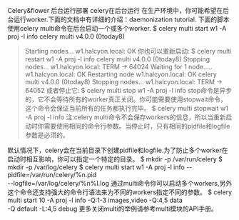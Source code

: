 Celery&flower 后台运行部署
celery在后台运行
在生产环境中，你可能希望在后台运行worker.下面的文档中有详细的介绍：daemonization tutorial.
下面的脚本使用celery multi命令在后台启动一个或多个worker.
$ celery multi start w1 -A proj -l info 
celery multi v4.0.0 (0today8)
> Starting nodes...
> w1.halcyon.local: OK
> 你也可以重新启动:
> $ celery multi restart w1 -A proj -l info
> celery multi v4.0.0 (0today8)
> Stopping nodes...
> w1.halcyon.local: TERM -> 64024
> Waiting for 1 node.....
> w1.halcyon.local: OK
> Restarting node w1.halcyon.local: OK
> celery multi v4.0.0 (0today8)
> Stopping nodes...
> w1.halcyon.local: TERM -> 64052
> 或者停止它:
> $ celery multi stop w1 -A proj -l info
> stop命令是异步的，它不会等待所有的worker真正关闭。你可能需要使用stopwait命令，这个命令会保证当前所有的任务都执行完毕。
> $ celery multi stopwait w1 -A proj -l info
> 注:celery multi命令不会保存workers的信息，所以当重新启动时你需要使用相同的命令行参数。当停止时，只有相同的pidfile和logfile参数是必须的。

默认情况下，celery会在当前目录下创建pidfile和logfile.为了防止多个worker在启动时相互影响，你可以指定一个特定的目录。
$ mkdir -p /var/run/celery
$ mkdir -p /var/log/celery
$ celery multi start w1 -A proj -l info --pidfile=/var/run/celery/%n.pid \
--logfile=/var/log/celery/%n%I.log
通过multi命令你可以启动多个workers,另外这个命令还支持强大的命令行语法来为不同的workers指定不同的参数。
$ celery multi start 10 -A proj -l info -Q:1-3 images,video -Q:4,5 data \
-Q default -L:4,5 debug
更多关闭multi的举例请参考multi模块的API手册。